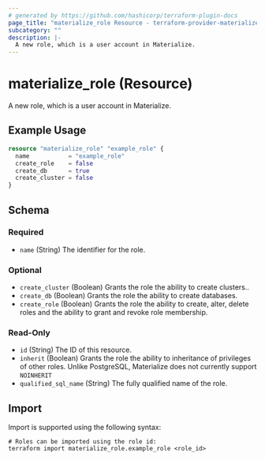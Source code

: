 ```yaml
---
# generated by https://github.com/hashicorp/terraform-plugin-docs
page_title: "materialize_role Resource - terraform-provider-materialize"
subcategory: ""
description: |-
  A new role, which is a user account in Materialize.
---
```


# materialize_role (Resource)

A new role, which is a user account in Materialize.

## Example Usage

```terraform
resource "materialize_role" "example_role" {
  name           = "example_role"
  create_role    = false
  create_db      = true
  create_cluster = false
}
```

<!-- schema generated by tfplugindocs -->
## Schema

### Required

- `name` (String) The identifier for the role.

### Optional

- `create_cluster` (Boolean) Grants the role the ability to create clusters..
- `create_db` (Boolean) Grants the role the ability to create databases.
- `create_role` (Boolean) Grants the role the ability to create, alter, delete roles and the ability to grant and revoke role membership.

### Read-Only

- `id` (String) The ID of this resource.
- `inherit` (Boolean) Grants the role the ability to inheritance of privileges of other roles. Unlike PostgreSQL, Materialize does not currently support `NOINHERIT`
- `qualified_sql_name` (String) The fully qualified name of the role.

## Import

Import is supported using the following syntax:

```shell
# Roles can be imported using the role id:
terraform import materialize_role.example_role <role_id>
```
